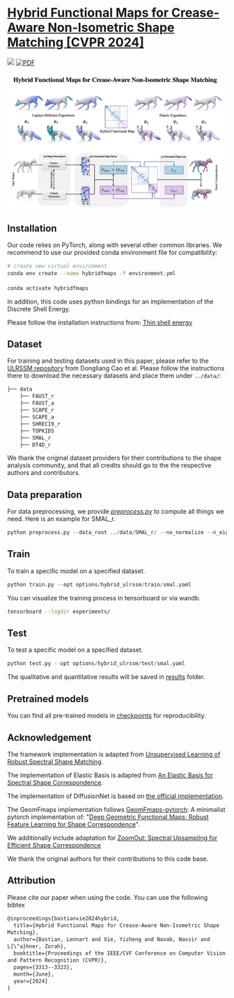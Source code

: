 # [Hybrid Functional Maps for Crease-Aware Non-Isometric Shape Matching [CVPR 2024]](https://hybridfmaps.github.io)
<a href='https://hybridfmaps.github.io/'><img src='https://img.shields.io/badge/Project-Page-green'></a>  [![PDF](https://img.shields.io/badge/PDF-Download-blue)](https://xieyizheng.com/media/papers/hybrid-functional-maps/hybrid_functional_maps_full.pdf)
<!--[![ArXiv](https://img.shields.io/badge/arXiv-2312.03678-b31b1b.svg)](https://arxiv.org/abs/2312.03678)-->

![img](figures/teaser.jpg)

## Installation
Our code relies on PyTorch, along with several other common libraries. We recommend to use our provided conda environment file for compatibility:
```bash 
# create new virtual environment
conda env create --name hybridfmaps -f environment.yml

conda activate hybridfmaps
```
In addition, this code uses python bindings for an implementation of the Discrete Shell Energy. 

Please follow the installation instructions from: [Thin shell energy](https://gitlab.com/numod/shell-energy)

## Dataset
For training and testing datasets used in this paper, please refer to the [ULRSSM repository](https://github.com/dongliangcao/Unsupervised-Learning-of-Robust-Spectral-Shape-Matching/) from Dongliang Cao et al. Please follow the instructions there to download the necessary datasets and place them under `../data/`: 
```Shell
├── data
    ├── FAUST_r
    ├── FAUST_a
    ├── SCAPE_r
    ├── SCAPE_a
    ├── SHREC19_r
    ├── TOPKIDS
    ├── SMAL_r
    ├── DT4D_r
```
We thank the original dataset providers for their contributions to the shape analysis community, and that all credits should go to the the respective authors and contributors.

## Data preparation
For data preprocessing, we provide *[preprocess.py](preprocess.py)* to compute all things we need.
Here is an example for SMAL_r.
```python
python preprocess.py --data_root ../data/SMAL_r/ --no_normalize --n_eig 200
```

## Train
To train a specific model on a specified dataset.
```python
python train.py --opt options/hybrid_ulrssm/train/smal.yaml
```
You can visualize the training process in tensorboard or via wandb.
```bash
tensorboard --logdir experiments/
```

## Test
To test a specific model on a specified dataset.
```python
python test.py --opt options/hybrid_ulrssm/test/smal.yaml
```
The qualitative and quantitative results will be saved in [results](results) folder.

<!-- ## Texture Transfer
An example of texture transfer is provided in *[texture_transfer.py](texture_transfer.py)*
```python
python texture_transfer.py
``` -->

## Pretrained models
You can find all pre-trained models in [checkpoints](checkpoints) for reproducibility.

## Acknowledgement
The framework implementation is adapted from [Unsupervised Learning of Robust Spectral Shape Matching](https://github.com/dongliangcao/Unsupervised-Learning-of-Robust-Spectral-Shape-Matching/).

The implementation of Elastic Basis is adapted from [An Elastic Basis for Spectral Shape Correspondence](https://github.com/flrneha/ElasticBasisForSpectralMatching/).

The implementation of DiffusionNet is based on [the official implementation](https://github.com/nmwsharp/diffusion-net).

The GeomFmaps implementation follows [GeomFmaps-pytorch](https://github.com/pvnieo/GeomFmaps_pytorch/tree/master): A minimalist pytorch implementation of: "[Deep Geometric Functional Maps: Robust Feature Learning for Shape Correspondence](https://arxiv.org/pdf/2003.14286.pdf)".

We additionally include adaptation for [ZoomOut: Spectral Upsampling for Efficient Shape Correspondence](https://github.com/llorz/SGA19_zoomOut)

We thank the original authors for their contributions to this code base.

<!-- : [Nickolas Sharp](https://github.com/nmwsharp/), [Florine Hartwig](https://github.com/flrneha) and [Dongliang Cao](https://github.com/dongliangcao), -->

## Attribution
Please cite our paper when using the code. You can use the following bibtex
```
@inproceedings{bastianxie2024hybrid,
  title={Hybrid Functional Maps for Crease-Aware Non-Isometric Shape Matching},
  author={Bastian, Lennart and Xie, Yizheng and Navab, Nassir and L{\"a}hner, Zorah},
  booktitle={Proceedings of the IEEE/CVF Conference on Computer Vision and Pattern Recognition (CVPR)},
  pages={3313--3323},
  month={June},
  year={2024}
}

```
